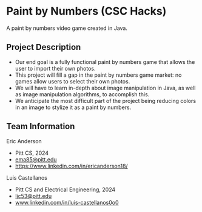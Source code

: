 # Paint by Numbers (CSC Hacks)

A paint by numbers video game created in Java.

## Project Description
* Our end goal is a fully functional paint by numbers game that allows the user to import their own photos.
* This project will fill a gap in the paint by numbers game market: no games allow users to select their own photos.
* We will have to learn in-depth about image manipulation in Java, as well as image manipulation algorithms, to accomplish this. 
* We anticipate the most difficult part of the project being reducing colors in an image to stylize it as a paint by numbers.

## Team Information
Eric Anderson
* Pitt CS, 2024
* ema85@pitt.edu
* https://www.linkedin.com/in/ericanderson18/

Luis Castellanos
* Pitt CS and Electrical Engineering, 2024
* ljc53@pitt.edu
* www.linkedin.com/in/luis-castellanos0o0

